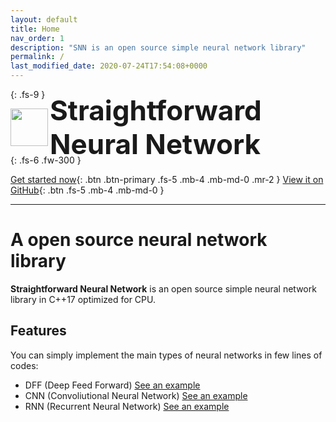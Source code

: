 ```yaml
---
layout: default
title: Home
nav_order: 1
description: "SNN is an open source simple neural network library"
permalink: /
last_modified_date: 2020-07-24T17:54:08+0000
---
```


{: .fs-9 }
<p >
    <img src="{{site.baseurl}}/assets/images/SNN_logo.png" width="60px" align="left"/>
    <div style="height: 60px; font-size:44px; align-items: center; justify-content: center;display: flex;">
        <b>Straightforward Neural Network</b>
    </div>
</p>
{: .fs-6 .fw-300 }

[Get started now]({{site.baseurl}}/installation.html){: .btn .btn-primary .fs-5 .mb-4 .mb-md-0 .mr-2 } [View it on GitHub](https://github.com/MatthieuHernandez/StraightforwardNeuralNetwork){: .btn .fs-5 .mb-4 .mb-md-0 }

---

# A open source neural network library

**Straightforward Neural Network** is an open source simple neural network library in C++17 optimized for CPU.


## Features

You can simply implement the main types of neural networks in few lines of codes:
 * DFF (Deep Feed Forward) [See an example]({{site.baseurl}}/examples/wine.html)
 * CNN (Convoliutional Neural Network) [See an example]({{site.baseurl}}/examples/cifar_10.html)
 * RNN (Recurrent Neural Network) [See an example]({{site.baseurl}}/examples/audio_cats_and_dogs.html)
